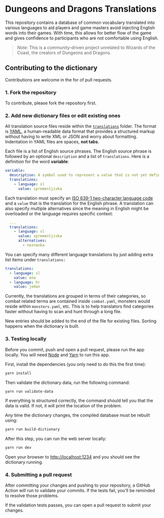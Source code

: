 # Dungeons and Dragons Translations

This repository contains a database of common vocabulary translated into various languages to aid players and game masters avoid injecting English words into their games. With time, this allows for better flow of the game and gives confidence to participants who are not comfortable using English.

> _Note:_ This is a community-driven project unrelated to Wizards of the Coast, the creators of Dungeons and Dragons.

## Contributing to the dictionary

Contributions are welcome in the for of pull requests.

### 1. Fork the repository

To contribute, please fork the repository first.

### 2. Add new dictionary files or edit existing ones

All translation source files reside within the [`translations`](./translations) folder. The format is [YAML](https://yaml.org/), a human-readable data format that provides a structured markup without having to write XML or JSON and worry about formatting. Indentation in YAML files are spaces, **not tabs**.

Each file is a list of English source phrases. The English source phrase is followed by an optional `description` and a list of `translations`. Here is a definition for the word **variable**:

```yml
variable:
  description: A symbol used to represent a value that is not yet defined.
  translations:
    - language: sl
      value: spremenljivka
```

Each translation must specify an [ISO 639-1 two-character language code](https://en.wikipedia.org/wiki/ISO_639-1) and a `value` that is the translation for the English phrase. A translation can also specify multiple alternatives since the meaning in English might be overloaded or the language requires specific context:

```yml
  ...
  translations:
    - language: sl
      value: spremenljivka
      alternatives:
        - neznanka
```

You can specify many different language translations by just adding extra list items under `translations:`

```yml
translations:
  - language: sl
    value: ena
  - language: hr
    value: jedan
```

Currently, the translations are grouped in terms of their categories, so combat related terms are contained inside `combat.yaml`, monsters would reside within `monsters.yaml`, etc. This is to help translators find categories faster without having to scan and hunt through a long file.

New entries should be added to the end of the file for existing files. Sorting happens when the dictionary is built.

### 3. Testing locally

Before you commit, push and open a pull request, please run the app locally. You will need [Node](https://nodejs.org/en/) and [Yarn](https://yarnpkg.com/) to run this app.

First, install the dependencies (you only need to do this the first time):

```sh
yarn install
```

Then validate the dictionary data, run the following command:

```sh
yarn run validate-data
```

If everything is structured correctly, the command should tell you that the data is valid. If not, it will print the location of the problem.

Any time the dictionary changes, the compiled database must be rebuilt using:

```sh
yarn run build-dictionary
```

After this step, you can run the web server locally:

```sh
yarn run dev
```

Open your browser to [http://localhost:1234](http://localhost:1234) and you should see the dictionary running.

### 4. Submitting a pull request

After committing your changes and pushing to your repository, a GitHub Action will run to validate your commits. If the tests fail, you'll be reminded to resolve those problems.

If the validation tests passes, you can open a pull request to submit your changes.
